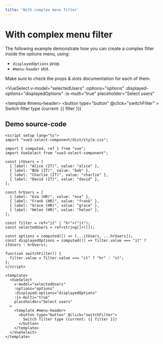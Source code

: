 ```yaml
---
title: 'With complex menu filter'
---
```


# With complex menu filter

The following example demonstrate how you can create a complex filter inside the options menu, using:

- `displayedOptions` prop.
- `#menu-header` slot.

Make sure to check the props & slots documentation for each of them.

<script setup lang="ts">
import { computed, ref } from "vue";

import VueSelect from "../../src";

const itUsers = [
  { label: "Alice (IT)", value: "alice" },
  { label: "Bob (IT)", value: "bob" },
  { label: "Charlie (IT)", value: "charlie" },
  { label: "David (IT)", value: "david" },
];

const hrUsers = [
  { label: "Eva (HR)", value: "eva" },
  { label: "Frank (HR)", value: "frank" },
  { label: "Grace (HR)", value: "grace" },
  { label: "Helen (HR)", value: "helen" },
];

const filter = ref<"it" | "hr">("it");
const selectedUsers = ref<string[]>([]);

const options = computed(() => [...itUsers, ...hrUsers]);
const displayedOptions = computed(() => filter.value === "it" ? itUsers : hrUsers);

function switchFilter() {
  filter.value = filter.value === "it" ? "hr" : "it";
};
</script>

<VueSelect
  v-model="selectedUsers"
  :options="options"
  :displayed-options="displayedOptions"
  :is-multi="true"
  placeholder="Select users"
>
  <template #menu-header>
    <button type="button" @click="switchFilter" >
      Switch filter type (current: {{ filter }})
    </button>
  </template>
</VueSelect>

<style scoped>
:deep(.menu button) {
  padding: 4px 8px;
  color: black;
  text-decoration: underline;
}
</style>

## Demo source-code

```vue
<script setup lang="ts">
import "vue3-select-component/dist/style.css";

import { computed, ref } from "vue";
import VueSelect from "vue3-select-component";

const itUsers = [
  { label: "Alice (IT)", value: "alice" },
  { label: "Bob (IT)", value: "bob" },
  { label: "Charlie (IT)", value: "charlie" },
  { label: "David (IT)", value: "david" },
];

const hrUsers = [
  { label: "Eva (HR)", value: "eva" },
  { label: "Frank (HR)", value: "frank" },
  { label: "Grace (HR)", value: "grace" },
  { label: "Helen (HR)", value: "helen" },
];

const filter = ref<"it" | "hr">("it");
const selectedUsers = ref<string[]>([]);

const options = computed(() => [...itUsers, ...hrUsers]);
const displayedOptions = computed(() => filter.value === "it" ? itUsers : hrUsers);

function switchFilter() {
  filter.value = filter.value === "it" ? "hr" : "it";
};
</script>

<template>
  <VueSelect
    v-model="selectedUsers"
    :options="options"
    :displayed-options="displayedOptions"
    :is-multi="true"
    placeholder="Select users"
  >
    <template #menu-header>
      <button type="button" @click="switchFilter">
        Switch filter type (current: {{ filter }})
      </button>
    </template>
  </VueSelect>
</template>
```
